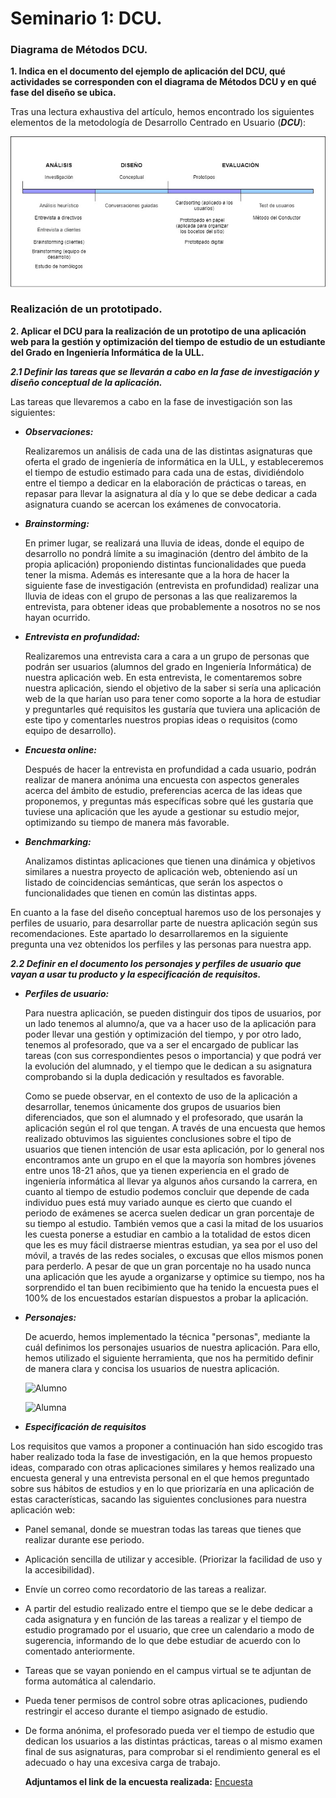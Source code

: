 # Seminario 1: DCU.

### Diagrama de Métodos DCU.

   **1. Indica en el documento del ejemplo de aplicación del DCU, qué actividades se corresponden con el diagrama de Métodos DCU 
       y en qué fase del diseño se ubica.**
       
Tras una lectura exhaustiva del artículo, hemos encontrado los siguientes elementos de la metodología de Desarrollo Centrado en Usuario (***DCU***):
       
![Imagen-métodos](https://github.com/alu0101235516/Usabilidad-y-Accesibilidad/blob/main/Seminario-1/images/SEMINARIO1.jpg)

### Realización de un prototipado.

   **2. Aplicar el DCU para la realización de un prototipo de una aplicación web para la gestión y optimización del tiempo de estudio 
       de un estudiante del Grado en Ingeniería Informática de la ULL.**
   
   ***2.1 Definir las tareas que se llevarán a cabo en la fase de investigación y diseño conceptual de la aplicación.***

Las tareas que llevaremos a cabo en la fase de investigación son las siguientes:

  * ***Observaciones:***

     Realizaremos un análisis de cada una de las distintas asignaturas que oferta el grado de ingeniería de informática en la ULL, y estableceremos el tiempo de estudio estimado para cada una de estas, dividiéndolo entre el tiempo a dedicar en la elaboración de prácticas o tareas, en repasar para llevar la asignatura al día y lo que se debe dedicar a cada asignatura cuando se acercan los exámenes de convocatoria.

  * ***Brainstorming:***

     En primer lugar, se realizará una lluvia de ideas, donde el equipo de desarrollo no pondrá límite a su imaginación (dentro del ámbito de la propia aplicación) proponiendo distintas funcionalidades que pueda tener la misma. Además es interesante que a la hora de hacer la siguiente fase de investigación (entrevista en profundidad) realizar una lluvia de ideas con el grupo de personas a las que realizaremos la entrevista, para obtener ideas que probablemente a nosotros no se nos hayan ocurrido.
      
  * ***Entrevista en profundidad:***

     Realizaremos una entrevista cara a cara a un grupo de personas que podrán ser usuarios (alumnos del grado en Ingeniería Informática) de nuestra aplicación web. En esta entrevista, le comentaremos sobre nuestra aplicación, siendo el objetivo de la saber si sería una aplicación web de la que harían uso para tener como soporte a la hora de estudiar y preguntarles qué requisitos les gustaría que tuviera una aplicación de este tipo y comentarles nuestros propias ideas o requisitos (como equipo de desarrollo).
  
  * ***Encuesta online:***

     Después de hacer la entrevista en profundidad a cada usuario, podrán realizar de manera anónima una encuesta con aspectos generales acerca del ámbito de estudio, preferencias acerca de las ideas que proponemos, y preguntas más específicas sobre qué les gustaría que tuviese una aplicación que les ayude a gestionar su estudio mejor, optimizando su tiempo de manera más favorable.
      
  * ***Benchmarking:***
 
     Analizamos distintas aplicaciones que tienen una dinámica y objetivos similares a nuestra proyecto de aplicación web, obteniendo así un listado de coincidencias semánticas, que serán los aspectos o funcionalidades que tienen en común las distintas apps.  
     
En cuanto a la fase del diseño conceptual haremos uso de los personajes y perfiles de usuario, para desarrollar parte de nuestra aplicación según sus recomendaciones. Este apartado lo desarrollaremos en la siguiente pregunta una vez obtenidos los perfiles y las personas para nuestra app. 

***2.2 Definir en el documento los personajes y perfiles de usuario que vayan a usar tu producto y la especificación de requisitos.***

     
  * ***Perfiles de usuario:***

     Para nuestra aplicación, se pueden distinguir dos tipos de usuarios, por un lado tenemos al alumno/a, que va a hacer uso de la aplicación para poder llevar una gestión y optimización del tiempo, y por otro lado, tenemos al profesorado, que va a ser el encargado de publicar las tareas (con sus correspondientes pesos o importancia) y que podrá ver la evolución del alumnado, y el tiempo que le dedican a su asignatura comprobando si la dupla dedicación y resultados es favorable. 

     Como se puede observar, en el contexto de uso de la aplicación a desarrollar, tenemos únicamente dos grupos de usuarios bien diferenciados, que son el alumnado y el profesorado, que usarán la aplicación según el rol que tengan. A través de una encuesta que hemos realizado obtuvimos las siguientes conclusiones sobre el tipo de usuarios que tienen intención de usar esta aplicación, por lo general nos encontramos ante un grupo en el que la mayoría son hombres jóvenes entre unos 18-21 años, que ya tienen experiencia en el grado de ingeniería informática al llevar ya algunos años cursando la carrera, en cuanto al tiempo de estudio podemos concluir que depende de cada individuo pues está muy variado aunque es cierto que cuando el periodo de exámenes se acerca suelen dedicar un gran porcentaje de su tiempo al estudio. También vemos que a casi la mitad de los usuarios les cuesta ponerse a estudiar en cambio a la totalidad de estos dicen que les es muy fácil distraerse mientras estudian, ya sea por el uso del móvil, a través de las redes sociales, o excusas que ellos mismos ponen para perderlo. A pesar de que un gran porcentaje no ha usado nunca una aplicación que les ayude a organizarse y optimice su tiempo, nos ha sorprendido el tan buen recibimiento que ha tenido la encuesta pues el 100% de los encuestados estarían dispuestos a probar la aplicación.
     
* ***Personajes:***

     De acuerdo, hemos implementado la técnica "personas", mediante la cuál definimos los personajes usuarios de nuestra aplicación. Para ello, hemos utilizado el siguiente herramienta, que nos ha permitido definir de manera clara y concisa los usuarios de nuestra aplicación.
     
     ![Alumno](https://github.com/alu0101235516/Usabilidad-y-Accesibilidad/blob/main/Seminario-1/images/images/Alumno.JPG)
     
     ![Alumna](https://github.com/alu0101235516/Usabilidad-y-Accesibilidad/blob/main/Seminario-1/images/images/Alumna.JPG)
     
* ***Especificación de requisitos***

Los requisitos que vamos a proponer a continuación han sido escogido tras haber realizado toda la fase de investigación, en la que hemos propuesto ideas, comparado con otras aplicaciones similares y hemos realizado una encuesta general y una entrevista personal en el que hemos preguntado sobre sus hábitos de estudios y en lo que priorizaría en una aplicación de estas características, sacando las siguientes conclusiones para nuestra aplicación web:

- Panel semanal, donde se muestran todas las tareas que tienes que realizar durante ese periodo.
- Aplicación sencilla de utilizar y accesible. (Priorizar la facilidad de uso y la accesibilidad).
- Envíe un correo como recordatorio de las tareas a realizar.
- A partir del estudio realizado entre el tiempo que se le debe dedicar a cada asignatura y en función de las tareas a realizar y el tiempo de estudio programado por el usuario, que cree un calendario a modo de sugerencia, informando de lo que debe estudiar de acuerdo con lo comentado anteriormente.
- Tareas que se vayan poniendo en el campus virtual se te adjuntan de forma automática al calendario.
- Pueda tener permisos de control sobre otras aplicaciones, pudiendo restringir el acceso durante el tiempo asignado de estudio.
- De forma anónima, el profesorado pueda ver el tiempo de estudio que dedican los usuarios a las distintas prácticas, tareas o al mismo examen final de sus asignaturas, para comprobar si el rendimiento general es el adecuado o hay una excesiva carga de trabajo.

   **Adjuntamos el link de la encuesta realizada:** [Encuesta]( https://docs.google.com/forms/d/e/1FAIpQLSct8daJtukUFg54_HdevTjaOLfsINDNC-dNohSMvTSsd1gl1w/viewform?usp=sf_link)
